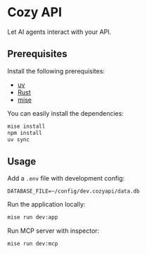 # Cozy API

Let AI agents interact with your API.

## Prerequisites

Install the following prerequisites:

- [uv](https://docs.astral.sh/uv/)
- [Rust](https://www.rust-lang.org)
- [mise](https://mise.jdx.dev)

You can easily install the dependencies:

```bash
mise install
npm install
uv sync
```

## Usage

Add a `.env` file with development config:

```
DATABASE_FILE=~/config/dev.cozyapi/data.db
```

Run the application locally:

```bash
mise run dev:app
```

Run MCP server with inspector:

```bash
mise run dev:mcp
```
